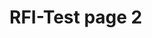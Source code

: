 # RFI-Test page 2

<div id="lightning"></div>

<script type="text/javascript" src="https://uofstthomasmn--edastaging.sandbox.my.site.com/Admissions/lightning/lightning.out.js"></script>

<script type="text/javascript">
$Lightning.use("c:requestForInformationApp", 
    function() {
        $Lightning.createComponent(
             "c:requestForInformationForm",
             {"rfi_controller":"RFI Controller 0303"},
             "lightning",
             function(cmp) {
                 console.log("LWC Component Created.");
             } 
      );
    },
    'https://uofstthomasmn--edastaging.sandbox.my.site.com/Admissions'
);
</script>
